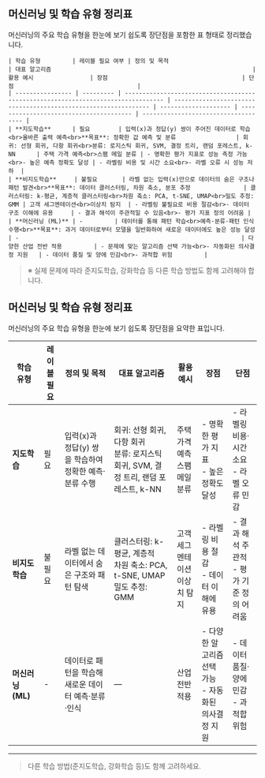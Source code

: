 ## 머신러닝 및 학습 유형 정리표

머신러닝의 주요 학습 유형을 한눈에 보기 쉽도록 장단점을 포함한 표 형태로 정리했습니다.
```
| 학습 유형         | 레이블 필요 여부 | 정의 및 목적                                                                           | 대표 알고리즘                                                         | 활용 예시                | 장점                                      | 단점                                   |
| ---------------- | --------- | --------------------------------------------------------------------------------- | --------------------------------------------------------------- | -------------------- | --------------------------------------- | ------------------------------------ |
| **지도학습**      | 필요        | 입력(x)과 정답(y) 쌍이 주어진 데이터로 학습<br>올바른 출력 예측<br>**목표**: 정확한 값 예측 및 분류                 | 회귀: 선형 회귀, 다항 회귀<br>분류: 로지스틱 회귀, SVM, 결정 트리, 랜덤 포레스트, k-NN      | 주택 가격 예측<br>스팸 메일 분류 | - 명확한 평가 지표로 성능 측정 가능<br>- 높은 예측 정확도 달성 | - 라벨링 비용 및 시간 소요<br>- 라벨 오류 시 성능 저하  |
| **비지도학습**     | 불필요       | 라벨 없는 입력(x)만으로 데이터의 숨은 구조나 패턴 발견<br>**목표**: 데이터 클러스터링, 차원 축소, 분포 추정               | 클러스터링: k-평균, 계층적 클러스터링<br>차원 축소: PCA, t-SNE, UMAP<br>밀도 추정: GMM | 고객 세그멘테이션<br>이상치 탐지  | - 라벨링 불필요로 비용 절감<br>- 데이터 구조 이해에 유용     | - 결과 해석이 주관적일 수 있음<br>- 평가 지표 정의 어려움 |
| **머신러닝 (ML)** | -         | 데이터를 통해 패턴 학습<br>예측·분류·패턴 인식 수행<br>**목표**: 과거 데이터로부터 모델을 일반화하여 새로운 데이터에도 높은 성능 달성 | -                                                               | 다양한 산업 전반 적용         | - 문제에 맞는 알고리즘 선택 가능<br>- 자동화된 의사결정 지원   | - 데이터 품질 및 양에 민감<br>- 과적합 위험         |
```

> ※ 실제 문제에 따라 준지도학습, 강화학습 등 다른 학습 방법도 함께 고려해야 합니다.


## 머신러닝 및 학습 유형 정리표

머신러닝의 주요 학습 유형을 한눈에 보기 쉽도록 장단점을 요약한 표입니다.

| 학습 유형         | 레이블 필요 | 정의 및 목적                           | 대표 알고리즘                                                    | 활용 예시                | 장점                                 | 단점                            |
| ------------- | ------ | --------------------------------- | ---------------------------------------------------------- | -------------------- | ---------------------------------- | ----------------------------- |
| **지도학습**      | 필요     | 입력(x)과 정답(y) 쌍을 학습하여 정확한 예측·분류 수행 | 회귀: 선형 회귀, 다항 회귀<br>분류: 로지스틱 회귀, SVM, 결정 트리, 랜덤 포레스트, k-NN | 주택 가격 예측<br>스팸 메일 분류 | - 명확한 평가 지표<br>- 높은 정확도 달성         | - 라벨링 비용·시간 소요<br>- 라벨 오류 민감  |
| **비지도학습**     | 불필요    | 라벨 없는 데이터에서 숨은 구조와 패턴 탐색          | 클러스터링: k-평균, 계층적<br>차원 축소: PCA, t-SNE, UMAP<br>밀도 추정: GMM  | 고객 세그멘테이션<br>이상치 탐지  | - 라벨링 비용 절감<br>- 데이터 이해에 유용        | - 결과 해석 주관적<br>- 평가 기준 정의 어려움 |
| **머신러닝 (ML)** | -      | 데이터로 패턴을 학습해 새로운 데이터 예측·분류·인식     | —                                                          | 산업 전반 적용             | - 다양한 알고리즘 선택 가능<br>- 자동화된 의사결정 지원 | - 데이터 품질·양에 민감<br>- 과적합 위험    |

---

> 다른 학습 방법(준지도학습, 강화학습 등)도 함께 고려하세요.
